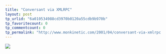 ```yaml
---
title: "Conversant via XMLRPC"
layout: post
tp_urlid: "6a010534988cd3970b0120a55cdb9b970b"
tp_favoritecount: 0
tp_commentcount: 0
tp_permalink: "http://www.monkinetic.com/2001/04/conversant-via-xmlrpc.html"
---
```

<img src="http://media.redmonk.net/images/rpcShot.jpg" />
